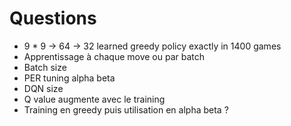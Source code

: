 # Questions

 * 9 * 9 -> 64 -> 32 learned greedy policy exactly in 1400 games
 * Apprentissage à chaque move ou par batch
 * Batch size
 * PER tuning alpha beta
 * DQN size
 * Q value augmente avec le training
 * Training en greedy puis utilisation en alpha beta ?



